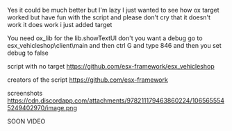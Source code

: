 Yes it could be much better but I'm lazy I just wanted to see how ox target worked but have fun with the script and please don't cry that it doesn't work it does work
i just added target

You need ox_lib
for the lib.showTextUI
don't you want a debug go to esx_vehicleshop\client\main and then ctrl G and type 846 and then you set debug to false


script with no target
https://github.com/esx-framework/esx_vehicleshop


creators of the script
https://github.com/esx-framework

screenshots
https://cdn.discordapp.com/attachments/978211179463860224/1065655545249402970/image.png

SOON VIDEO
